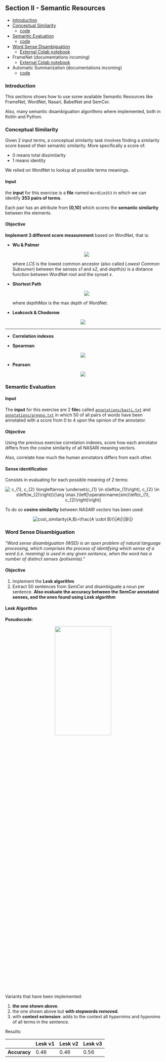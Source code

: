 ## Section II - Semantic Resources

 - [Introduction](#introduction)
 - [Conceptual Similarity](#conceptual-similarity)
    - [code](/ConceptualSimilarity)
 - [Semantic Evaluation](#semantic-evaluation)
    - [code](/ConceptualSimilarity) 
 - [Word Sense Disambiguation](#word-sense-disambiguation)
    - [External Colab notebook](https://colab.research.google.com/drive/1TgXt3uMpd4FZG-PgVUpmX8BIU2VbmQ8c?usp=sharing)
 - FrameNet (documentations incoming)
    - [External Colab notebook](https://colab.research.google.com/drive/197TvEHI6po328nwBvYzWOk3eS3jJBb--?usp=sharing)
 - Automatic Summarization (documentations incoming)
    - [code](/AutomaticSummarization) 

### Introduction
This sections shows how to use some available Semantic Resources like FrameNet, WordNet, Nasari, BabelNet and SemCor.

Also, many semantic disambiguation algorithms where implemented, both in Kotlin and Python.

### Conceptual Similarity
Given 2 input terms, a conceptual similarity task involves finding a similarity score based of their semantic similarity.
More specifically a score of:
- 0 means total dissimilarity
- 1 means identity

We relied on WordNet to lookup all possible terms meanings.

#### Input 
the **input** for this exercise is a **file** named `WordSim353` in which we can identify **353 pairs of terms**.

Each pair has an attribute from **[0,10]** which scores the **semantic similarity** between the elements.

#### Objective
**Implement 3 different score measurement** based on WordNet, that is:

- **Wu & Palmer** 
   <p align="center">
        <img src="https://latex.codecogs.com/gif.latex?cs%28s1%2Cs2%29%3D%5Cfrac%7B2*depth%28LCS%29%7D%7Bdepth%28s1%29&plus;depth%28s2%29%7D">
   </p> where <i>LCS</i> is the lowest common ancestor (also called <i>Lowest Common Subsumer</i>) between the senses <i>s1</i> and <i>s2</i>, and <i>depth(x)</i> is a distance function between WordNet root and the synset <i>x</i>.

- **Shortest Path**
   <p align="center">
        <img src="https://latex.codecogs.com/gif.latex?sim_%7Bpath%7D%28s1%2Cs2%29%3D2*depthMax%20-%20len%28s1%2Cs2%29">
   </p> where <i>depthMax</i> is the max depth of WordNet.

- **Leakcock & Chodorow**
<p align="center">
     <img src="https://latex.codecogs.com/gif.latex?sim_%7BLC%7D%28s1%2Cs2%29%3D-log%5Cfrac%7Blen%28s1%2Cs2%29%7D%7B2*depthMax%7D">
</p>

<hr>    
    
- **Correlation indexes**

 - **Spearman**: 
 <p align="center">
 <img src="https://latex.codecogs.com/gif.latex?r_s%3D%5Crho_%7Brg_X%2Crg_Y%7D%3D%5Cfrac%7Bcov%28rg_X%2Crg_Y%29%7D%7B%5Csigma_%7Brg_X%7D%5Csigma_%7Brg_Y%7D%7D">
</p>

 - **Pearson**:
 <p align="center">
 <img src="https://latex.codecogs.com/gif.latex?%5Crho_%7BX%2CY%7D%3D%5Cfrac%7Bcov%28X%2CY%29%7D%7B%5Csigma_%7BX%7D%5Csigma_%7BY%7D%7D">
 </p>
     

### Semantic Evaluation

#### Input 
The **input** for this exercise are 2 **file**s called [`annotations/basti.txt`](SemanticEvaluation/src/main/resources/annotations/basti.txt) and [`annotations/pregno.txt`](SemanticEvaluation/src/main/resources/annotations/pregno.txt) in which 50 of all pairs of words have been annotated with a score from 0 to 4 upon the opinion of the annotator.

#### Objective

Using the previous exercise correlation indexes, score how each annotator differs from the cosine similarity of all NASARI meaning vectors.

Also, correlate how much the human annotators differs from each other.

#### Sense identification
Consists in evaluating for each possible meaning of 2 terms:
<p align="center">
 <img src="https://latex.codecogs.com/gif.latex?c_{1},&space;c_{2}&space;\longleftarrow&space;\underset{c_{1}&space;\in&space;s\left(w_{1}\right),&space;c_{2}&space;\in&space;s\left(w_{2}\right)}{\arg&space;\max&space;}\left[\operatorname{sim}\left(c_{1},&space;c_{2}\right)\right]" title="c_{1}, c_{2} \longleftarrow \underset{c_{1} \in s\left(w_{1}\right), c_{2} \in s\left(w_{2}\right)}{\arg \max }\left[\operatorname{sim}\left(c_{1}, c_{2}\right)\right]" />
</p> 

To do so **cosine similarity** between *NASARI vectors* has been used: 
  <p align="center">
  <img src="https://latex.codecogs.com/gif.latex?cos\_similarity(A,B)=\frac{A&space;\cdot&space;B}{\|A\|\|B\|}" title="cos\_similarity(A,B)=\frac{A \cdot B}{\|A\|\|B\|}" />
  </p>

### Word Sense Disambiguation

*"Word sense disambiguation (WSD) is an open problem of natural language processing, which comprises the process of identifying which sense of a word (i.e. meaning) is used in any given sentence, when the word has a number of distinct senses (polisemia)."*


#### Objective
1. Implement the **Lesk algorithm**
2. Extract 50 sentences from *SemCor* and disambiguate a noun per sentence. **Also evaluate the accuracy between the SemCor annotated senses, and the ones found using Lesk algorithm**

#### Lesk Algorithm
**Pseudocode**:
<p align="center">
 <img src="https://user-images.githubusercontent.com/37592014/60672048-c03b0880-9e74-11e9-8769-27215887fb7b.PNG" width="60%" height="30%">
</p>

Variants that have been implemented:
1. **the one shown above**. 
2. the one shown above but **with stopwords removed**. 
3. with **context extension**: adds to the context all *hypernims* and *hyponims* of all terms in the sentence.

Results:

|  | Lesk v1 | Lesk v2 | Lesk v3 |
| ------------- | ------------- | ------------- | ------------- |
| **Accuracy**         |  0.46  | 0.46  | 0.56 |  

